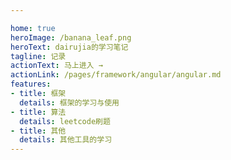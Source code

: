 ```yaml
---

home: true
heroImage: /banana_leaf.png
heroText: dairujia的学习笔记
tagline: 记录
actionText: 马上进入 →
actionLink: /pages/framework/angular/angular.md
features:
- title: 框架
  details: 框架的学习与使用
- title: 算法
  details: leetcode刷题
- title: 其他
  details: 其他工具的学习
---
```

